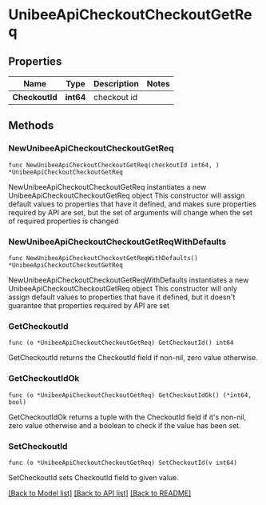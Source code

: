 # UnibeeApiCheckoutCheckoutGetReq

## Properties

Name | Type | Description | Notes
------------ | ------------- | ------------- | -------------
**CheckoutId** | **int64** | checkout id | 

## Methods

### NewUnibeeApiCheckoutCheckoutGetReq

`func NewUnibeeApiCheckoutCheckoutGetReq(checkoutId int64, ) *UnibeeApiCheckoutCheckoutGetReq`

NewUnibeeApiCheckoutCheckoutGetReq instantiates a new UnibeeApiCheckoutCheckoutGetReq object
This constructor will assign default values to properties that have it defined,
and makes sure properties required by API are set, but the set of arguments
will change when the set of required properties is changed

### NewUnibeeApiCheckoutCheckoutGetReqWithDefaults

`func NewUnibeeApiCheckoutCheckoutGetReqWithDefaults() *UnibeeApiCheckoutCheckoutGetReq`

NewUnibeeApiCheckoutCheckoutGetReqWithDefaults instantiates a new UnibeeApiCheckoutCheckoutGetReq object
This constructor will only assign default values to properties that have it defined,
but it doesn't guarantee that properties required by API are set

### GetCheckoutId

`func (o *UnibeeApiCheckoutCheckoutGetReq) GetCheckoutId() int64`

GetCheckoutId returns the CheckoutId field if non-nil, zero value otherwise.

### GetCheckoutIdOk

`func (o *UnibeeApiCheckoutCheckoutGetReq) GetCheckoutIdOk() (*int64, bool)`

GetCheckoutIdOk returns a tuple with the CheckoutId field if it's non-nil, zero value otherwise
and a boolean to check if the value has been set.

### SetCheckoutId

`func (o *UnibeeApiCheckoutCheckoutGetReq) SetCheckoutId(v int64)`

SetCheckoutId sets CheckoutId field to given value.



[[Back to Model list]](../README.md#documentation-for-models) [[Back to API list]](../README.md#documentation-for-api-endpoints) [[Back to README]](../README.md)


